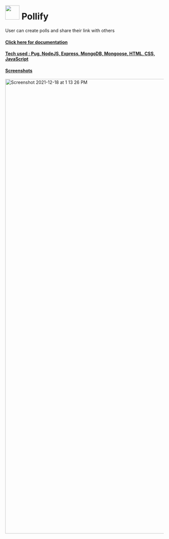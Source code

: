 # <img src="https://nm-pollify.herokuapp.com/images/icon.png" style="height:45px"> Pollify
User can create polls and share their link with others

<h4><a href="https://documenter.getpostman.com/view/11728108/UVRAHSYQ">Click here for documentation</h4>
  
<h4>Tech used : Pug, NodeJS, Express, MongoDB, Mongoose, HTML, CSS, JavaScript

<h4>Screenshots</h4>

<img width="1440" alt="Screenshot 2021-12-18 at 1 13 26 PM" src="https://user-images.githubusercontent.com/74682951/146633648-27becfbe-bdf7-4713-950a-430c67ebf776.png">
